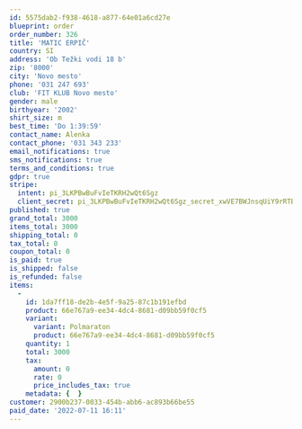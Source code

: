 ```yaml
---
id: 5575dab2-f938-4618-a877-64e01a6cd27e
blueprint: order
order_number: 326
title: 'MATIC ERPIČ'
country: SI
address: 'Ob Težki vodi 18 b'
zip: '8000'
city: 'Novo mesto'
phone: '031 247 693'
club: 'FIT KLUB Novo mesto'
gender: male
birthyear: '2002'
shirt_size: m
best_time: 'Do 1:39:59'
contact_name: Alenka
contact_phone: '031 343 233'
email_notifications: true
sms_notifications: true
terms_and_conditions: true
gdpr: true
stripe:
  intent: pi_3LKPBwBuFvIeTKRH2wQt6Sgz
  client_secret: pi_3LKPBwBuFvIeTKRH2wQt6Sgz_secret_xwVE7BWJnsqUiY9rRTBvVgBws
published: true
grand_total: 3000
items_total: 3000
shipping_total: 0
tax_total: 0
coupon_total: 0
is_paid: true
is_shipped: false
is_refunded: false
items:
  -
    id: 1da7ff18-de2b-4e5f-9a25-87c1b191efbd
    product: 66e767a9-ee34-4dc4-8681-d09bb59f0cf5
    variant:
      variant: Polmaraton
      product: 66e767a9-ee34-4dc4-8681-d09bb59f0cf5
    quantity: 1
    total: 3000
    tax:
      amount: 0
      rate: 0
      price_includes_tax: true
    metadata: {  }
customer: 2900b237-0033-454b-abb6-ac893b66be55
paid_date: '2022-07-11 16:11'
---
```

